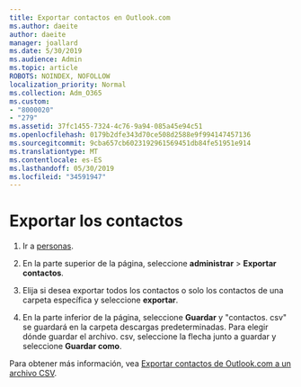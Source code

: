 ```yaml
---
title: Exportar contactos en Outlook.com
ms.author: daeite
author: daeite
manager: joallard
ms.date: 5/30/2019
ms.audience: Admin
ms.topic: article
ROBOTS: NOINDEX, NOFOLLOW
localization_priority: Normal
ms.collection: Adm_O365
ms.custom:
- "8000020"
- "279"
ms.assetid: 37fc1455-7324-4c76-9a94-085a45e94c51
ms.openlocfilehash: 0179b2dfe343d70ce508d2588e9f994147457136
ms.sourcegitcommit: 9cba657cb6023192961569451db84fe51951e914
ms.translationtype: MT
ms.contentlocale: es-ES
ms.lasthandoff: 05/30/2019
ms.locfileid: "34591947"
---
```

# <a name="export-your-contacts"></a>Exportar los contactos

1. Ir a [personas](https://outlook.live.com/people/).

2. En la parte superior de la página, seleccione **administrar** \> **Exportar contactos**.

3. Elija si desea exportar todos los contactos o solo los contactos de una carpeta específica y seleccione **exportar**.

4. En la parte inferior de la página, seleccione **Guardar** y "contactos. csv" se guardará en la carpeta descargas predeterminadas. Para elegir dónde guardar el archivo. csv, seleccione la flecha junto a guardar y seleccione **Guardar como**.

Para obtener más información, vea [Exportar contactos de Outlook.com a un archivo CSV](https://go.microsoft.com/fwlink/p/?linkid=873137).